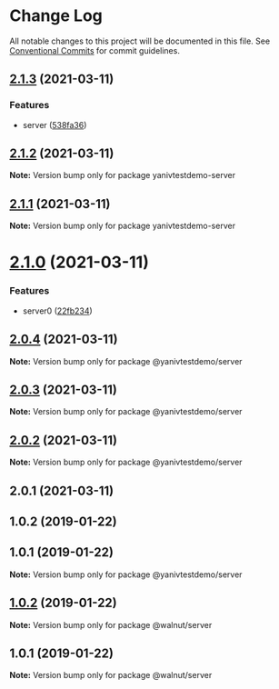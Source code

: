 # Change Log

All notable changes to this project will be documented in this file.
See [Conventional Commits](https://conventionalcommits.org) for commit guidelines.

## [2.1.3](https://github.com/YanivD/yarn-workspaces-example/compare/yanivtestdemo-server@2.1.2...yanivtestdemo-server@2.1.3) (2021-03-11)


### Features

* server ([538fa36](https://github.com/YanivD/yarn-workspaces-example/commit/538fa36))





## [2.1.2](https://github.com/YanivD/yarn-workspaces-example/compare/yanivtestdemo-server@2.1.1...yanivtestdemo-server@2.1.2) (2021-03-11)

**Note:** Version bump only for package yanivtestdemo-server





## [2.1.1](https://github.com/YanivD/yarn-workspaces-example/compare/yanivtestdemo-server@2.1.0...yanivtestdemo-server@2.1.1) (2021-03-11)

**Note:** Version bump only for package yanivtestdemo-server





# [2.1.0](https://github.com/YanivD/yarn-workspaces-example/compare/yanivtestdemo-server@2.0.12...yanivtestdemo-server@2.1.0) (2021-03-11)


### Features

* server0 ([22fb234](https://github.com/YanivD/yarn-workspaces-example/commit/22fb234))





## [2.0.4](https://github.com/YanivD/yarn-workspaces-example/compare/@yanivtestdemo/server@2.0.3...@yanivtestdemo/server@2.0.4) (2021-03-11)

**Note:** Version bump only for package @yanivtestdemo/server





## [2.0.3](https://github.com/YanivD/yarn-workspaces-example/compare/@yanivtestdemo/server@2.0.2...@yanivtestdemo/server@2.0.3) (2021-03-11)

**Note:** Version bump only for package @yanivtestdemo/server





## [2.0.2](https://github.com/YanivD/yarn-workspaces-example/compare/@yanivtestdemo/server@2.0.1...@yanivtestdemo/server@2.0.2) (2021-03-11)

**Note:** Version bump only for package @yanivtestdemo/server





## 2.0.1 (2021-03-11)



## 1.0.2 (2019-01-22)



## 1.0.1 (2019-01-22)

**Note:** Version bump only for package @yanivtestdemo/server





## [1.0.2](https://github.com/benawad/yarn-workspaces-example/compare/v1.0.1...v1.0.2) (2019-01-22)

**Note:** Version bump only for package @walnut/server





## 1.0.1 (2019-01-22)

**Note:** Version bump only for package @walnut/server
